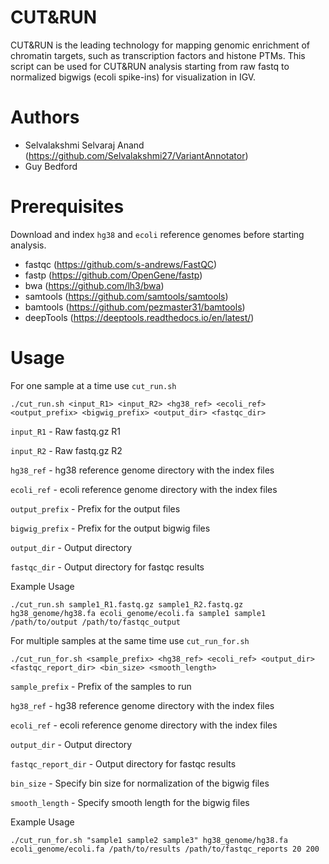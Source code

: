 # CUT&RUN
CUT&RUN is the leading technology for mapping genomic enrichment of chromatin targets, such as transcription factors and histone PTMs. This script can be used for CUT&amp;RUN analysis starting from raw fastq to normalized bigwigs (ecoli spike-ins) for visualization in IGV. 

# Authors
  * Selvalakshmi Selvaraj Anand (https://github.com/Selvalakshmi27/VariantAnnotator)
  * Guy Bedford
# Prerequisites
Download and index ```hg38``` and ```ecoli``` reference genomes before starting analysis.
  * fastqc (https://github.com/s-andrews/FastQC)
  * fastp (https://github.com/OpenGene/fastp)
  * bwa (https://github.com/lh3/bwa)
  * samtools (https://github.com/samtools/samtools)
  * bamtools (https://github.com/pezmaster31/bamtools)
  * deepTools (https://deeptools.readthedocs.io/en/latest/)

# Usage
For one sample at a time use ```cut_run.sh``` 


```
./cut_run.sh <input_R1> <input_R2> <hg38_ref> <ecoli_ref> <output_prefix> <bigwig_prefix> <output_dir> <fastqc_dir>
```

```input_R1```  - Raw fastq.gz R1

```input_R2```  - Raw fastq.gz R2

```hg38_ref```  - hg38 reference genome directory with the index files

```ecoli_ref``` - ecoli reference genome directory with the index files

```output_prefix``` - Prefix for the output files

```bigwig_prefix``` - Prefix for the output bigwig files

```output_dir``` - Output directory

```fastqc_dir``` - Output directory for fastqc results

Example Usage 

```
./cut_run.sh sample1_R1.fastq.gz sample1_R2.fastq.gz hg38_genome/hg38.fa ecoli_genome/ecoli.fa sample1 sample1 /path/to/output /path/to/fastqc_output
```

For multiple samples at the same time use ```cut_run_for.sh```

```
./cut_run_for.sh <sample_prefix> <hg38_ref> <ecoli_ref> <output_dir> <fastqc_report_dir> <bin_size> <smooth_length>
```

```sample_prefix```  - Prefix of the samples to run

```hg38_ref```  - hg38 reference genome directory with the index files

```ecoli_ref``` - ecoli reference genome directory with the index files

```output_dir``` - Output directory

```fastqc_report_dir``` - Output directory for fastqc results

```bin_size``` - Specify bin size for normalization of the bigwig files

```smooth_length``` - Specify smooth length for the bigwig files 

Example Usage

```
./cut_run_for.sh "sample1 sample2 sample3" hg38_genome/hg38.fa ecoli_genome/ecoli.fa /path/to/results /path/to/fastqc_reports 20 200
```

